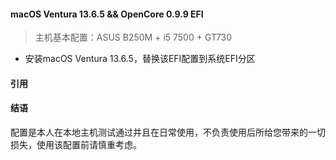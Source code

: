 #### macOS Ventura 13.6.5 && OpenCore 0.9.9 EFI
> 主机基本配置：ASUS B250M + i5 7500 + GT730

- 安装macOS Ventura 13.6.5，替换该EFI配置到系统EFI分区

#### 引用

#### 结语
配置是本人在本地主机测试通过并且在日常使用，不负责使用后所给您带来的一切损失，使用该配置前请慎重考虑。